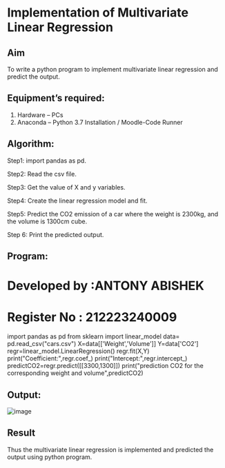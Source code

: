 # Implementation of Multivariate Linear Regression

## Aim
To write a python program to implement multivariate linear regression and predict the output.

## Equipment’s required:
1.	Hardware – PCs
2.	Anaconda – Python 3.7 Installation / Moodle-Code Runner
	
## Algorithm:
Step1:
import pandas as pd.

Step2:
Read the csv file.

Step3:
Get the value of X and y variables.

Step4:
Create the linear regression model and fit.

Step5:
Predict the CO2 emission of a car where the weight is 2300kg, and the volume is 1300cm cube.

Step 6:
Print the predicted output.

## Program:

# Developed by :ANTONY ABISHEK
# Register No : 212223240009

import pandas as pd
from sklearn import linear_model
data= pd.read_csv("cars.csv")
X=data[['Weight','Volume']]
Y=data['CO2']
regr=linear_model.LinearRegression()
regr.fit(X,Y)
print("Coefficient:",regr.coef_)
print("Intercept:",regr.intercept_)
predictCO2=regr.predict([[3300,1300]])
print("prediction CO2 for the corresponding weight and volume",predictCO2)

## Output:
![image](https://github.com/Antonyabishek2004/Multivariate-Linear-Regression/assets/138849620/44e339fa-8e64-4e5c-a083-40c5edc35b1d)

## Result
Thus the multivariate linear regression is implemented and predicted the output using python program.
